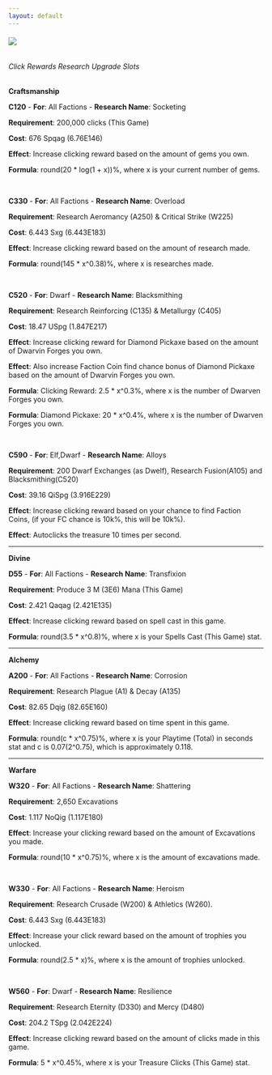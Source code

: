 ```yaml
---
layout: default
---
```


###### [![](/realm/assets/img/picks/ResearchTopPage.png)](/realm/ResearchUpgrades/)

###### Click Rewards Research Upgrade Slots

**Craftsmanship**

**C120** - **For**: All Factions - **Research Name**: Socketing 

**Requirement**: 200,000 clicks (This Game) 

**Cost**: 676 Spqag (6.76E146) 

**Effect**: Increase clicking reward based on the amount of gems you own. 

**Formula**: round(20 * log(1 + x))%, where x is your current number of gems.

&nbsp;

**C330** - **For**: All Factions - **Research Name**: Overload 

**Requirement**: Research Aeromancy (A250) &amp; Critical Strike (W225) 

**Cost**: 6.443 Sxg (6.443E183) 

**Effect**: Increase clicking reward based on the amount of research made. 

**Formula**: round(145 * x^0.38)%, where x is researches made.

&nbsp;

**C520** - **For**: Dwarf - **Research Name**: Blacksmithing 

**Requirement**: Research Reinforcing (C135) &amp; Metallurgy (C405) 

**Cost**: 18.47 USpg (1.847E217) 

**Effect**: Increase clicking reward for Diamond Pickaxe based on the amount of Dwarvin Forges you own. 

**Effect**: Also increase Faction Coin find chance bonus of Diamond Pickaxe based on the amount of Dwarvin Forges you own. 

**Formula**: Clicking Reward: 2.5 * x^0.3%, where x is the number of Dwarven Forges you own. 

**Formula**: Diamond Pickaxe: 20 * x^0.4%, where x is the number of Dwarven Forges you own.

&nbsp;

**C590** - **For**: Elf,Dwarf - **Research Name**: Alloys 

**Requirement**: 200 Dwarf Exchanges (as Dwelf), Research Fusion(A105) and Blacksmithing(C520) 

**Cost**: 39.16 QiSpg (3.916E229) 

**Effect**: Increase clicking reward based on your chance to find Faction Coins, (if your FC chance is 10k%, this will be 10k%).

**Effect**: Autoclicks the treasure 10 times per second.

---

**Divine**

**D55** - **For**: All Factions - **Research Name**: Transfixion 

**Requirement**: Produce 3 M (3E6) Mana (This Game) 

**Cost**: 2.421 Qaqag (2.421E135) 

**Effect**: Increase clicking reward based on spell cast in this game. 

**Formula**: round(3.5 * x^0.8)%, where x is your Spells Cast (This Game) stat.

---

**Alchemy**

**A200** - **For**: All Factions - **Research Name**: Corrosion 

**Requirement**: Research Plague (A1) &amp; Decay (A135) 

**Cost**: 82.65 Dqig (82.65E160) 

**Effect**: Increase clicking reward based on time spent in this game. 

**Formula**: round(c * x^0.75)%, where x is your Playtime (Total) in seconds stat and c is 0.07(2^0.75), which is approximately 0.118.

---

**Warfare**

**W320** - **For**: All Factions - **Research Name**: Shattering 

**Requirement**: 2,650 Excavations 

**Cost**: 1.117 NoQig (1.117E180) 

**Effect**: Increase your clicking reward based on the amount of Excavations you made. 

**Formula**: round(10 * x^0.75)%, where x is the amount of excavations made.

&nbsp;

**W330** - **For**: All Factions - **Research Name**: Heroism 

**Requirement**: Research Crusade (W200) &amp; Athletics (W260). 

**Cost**: 6.443 Sxg (6.443E183) 

**Effect**: Increase your click reward based on the amount of trophies you unlocked. 

**Formula**: round(2.5 * x)%, where x is the amount of trophies unlocked.

&nbsp;

**W560** - **For**: Dwarf - **Research Name**: Resilience 

**Requirement**: Research Eternity (D330) and Mercy (D480) 

**Cost**: 204.2 TSpg (2.042E224) 

**Effect**: Increase clicking reward based on the amount of clicks made in this game. 

**Formula**: 5 * x^0.45%, where x is your Treasure Clicks (This Game) stat.
